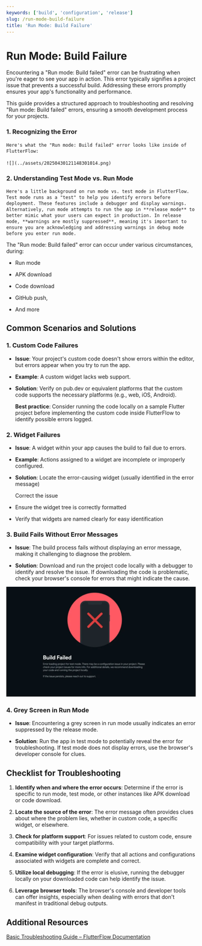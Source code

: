 ```yaml
---
keywords: ['build', 'configuration', 'release']
slug: /run-mode-build-failure
title: 'Run Mode: Build Failure'
---
```

# Run Mode: Build Failure

Encountering a "Run mode: Build failed" error can be frustrating when you're eager to see your app in action. This error typically signifies a project issue that prevents a successful build. Addressing these errors promptly ensures your app's functionality and performance. 

This guide provides a structured approach to troubleshooting and resolving "Run mode: Build failed" errors, ensuring a smooth development process for your projects.

### 1. Recognizing the Error

    Here's what the "Run mode: Build failed" error looks like inside of FlutterFlow:

    ![](../assets/20250430121148301014.png)

### 2. Understanding Test Mode vs. Run Mode

    Here's a little background on run mode vs. test mode in FlutterFlow. Test mode runs as a "test" to help you identify errors before deployment. These features include a debugger and display warnings. Alternatively, run mode attempts to run the app in **release mode** to better mimic what your users can expect in production. In release mode, **warnings are mostly suppressed**, meaning it's important to ensure you are acknowledging and addressing warnings in debug mode before you enter run mode.

The "Run mode: Build failed" error can occur under various circumstances, during:

- Run mode

- APK download

- Code download

- GitHub push, 

- And more

## Common Scenarios and Solutions

### 1. Custom Code Failures

- **Issue**: Your project's custom code doesn't show errors within the editor, but errors appear when you try to run the app.

- **Example**: A custom widget lacks web support.

- **Solution**: Verify on pub.dev or equivalent platforms that the custom code supports the necessary platforms (e.g., web, iOS, Android).

    **Best practice**: Consider running the code locally on a sample Flutter project before implementing the custom code inside FlutterFlow to identify possible errors logged.

### 2. Widget Failures

- **Issue**: A widget within your app causes the build to fail due to errors.

- **Example**: Actions assigned to a widget are incomplete or improperly configured.

- **Solution**: Locate the error-causing widget (usually identified in the error message)

    Correct the issue

- Ensure the widget tree is correctly formatted

- Verify that widgets are named clearly for easy identification

### 3. Build Fails Without Error Messages

- **Issue**: The build process fails without displaying an error message, making it challenging to diagnose the problem.

- **Solution**: Download and run the project code locally with a debugger to identify and resolve the issue. If downloading the code is problematic, check your browser's console for errors that might indicate the cause.

![](../assets/20250430121148811672.png)

### 4. Grey Screen in Run Mode

- **Issue**: Encountering a grey screen in run mode usually indicates an error suppressed by the release mode.

- **Solution**: Run the app in test mode to potentially reveal the error for troubleshooting. If test mode does not display errors, use the browser's developer console for clues.

## Checklist for Troubleshooting

1. **Identify when and where the error occurs**: Determine if the error is specific to run mode, test mode, or other instances like APK download or code download.

2. **Locate the source of the error**: The error message often provides clues about where the problem lies, whether in custom code, a specific widget, or elsewhere.

3. **Check for platform support**: For issues related to custom code, ensure compatibility with your target platforms.

4. **Examine widget configuration**: Verify that all actions and configurations associated with widgets are complete and correct.

5. **Utilize local debugging**: If the error is elusive, running the debugger locally on your downloaded code can help identify the issue.

6. **Leverage browser tools**: The browser's console and developer tools can offer insights, especially when dealing with errors that don't manifest in traditional debug outputs.


## Additional Resources

[Basic Troubleshooting Guide – FlutterFlow Documentation](https://docs.flutterflow.io/troubleshooting/basic-troubleshooting-guide)
